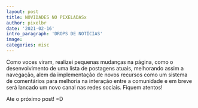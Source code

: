 ```yaml
---
layout: post
title: NOVIDADES NO PIXELADASx
author: pixelbr
date: '2021-02-16'
intro_paragraph: 'DROPS DE NOTÍCIAS'
image: 
categories: misc
---
```



Como voces viram, realizei pequenas mudanças na página, como o desenvolvimento de uma lista de postagens atuais, 
melhorando assim a navegação, alem da implementação de novos recursos como um sistema de comentários para melhoria na interação entre a comunidade e em breve 
será lancado um novo canal nas redes sociais. Fiquem atentos!

Ate o próximo post! =D

